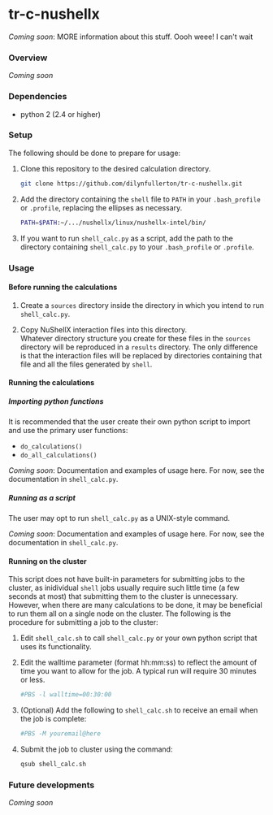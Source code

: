 # tr-c-nushellx
_Coming soon_: MORE information about this stuff. Oooh weee! I can't wait

### Overview
_Coming soon_

### Dependencies
* python 2 (2.4 or higher)

### Setup
The following should be done to prepare for usage:

1. Clone this repository to the desired calculation directory.  

   ```bash
   git clone https://github.com/dilynfullerton/tr-c-nushellx.git
   ```
2. Add the directory containing the `shell` file to `PATH` in your
`.bash_profile` or `.profile`, replacing the ellipses as necessary.  

    ```bash
    PATH=$PATH:~/.../nushellx/linux/nushellx-intel/bin/
    ```
3. If you want to run `shell_calc.py` as a script, add the path to the
directory containing `shell_calc.py` to your `.bash_profile` or `.profile`.  


### Usage
#### Before running the calculations
1. Create a `sources` directory inside the directory in which you intend
to run `shell_calc.py`.

2. Copy NuShellX interaction files into this
directory.  
Whatever directory structure you create for these files in
the `sources` directory will be reproduced in a `results` directory.
The only difference is that the interaction files will be replaced by
directories containing that file and all the files generated by `shell`.

#### Running the calculations
##### Importing python functions
It is recommended that the user create their own python script to
import and use the primary user functions:

* `do_calculations()`
* `do_all_calculations()`

_Coming soon_: Documentation and examples of usage here. For now, see
the documentation in `shell_calc.py`.

##### Running as a script
The user may opt to run `shell_calc.py` as a UNIX-style command.

_Coming soon_: Documentation and examples of usage here. For now, see
the documentation in `shell_calc.py`.

#### Running on the cluster
This script does not have built-in parameters for submitting jobs to
the cluster, as inidividual `shell` jobs usually require such little
time (a few seconds at most) that submitting them to the cluster is
unnecessary. However, when there are many calculations to be done, it may be
beneficial to run them all on a single node on the cluster. The
following is the procedure for submitting a job to the cluster:

1. Edit `shell_calc.sh` to call `shell_calc.py` or your own python
script that uses its functionality.  

2. Edit the walltime parameter (format hh:mm:ss) to reflect the amount
of time you want to allow for the job. A typical run will
require 30 minutes or less.  

    ```bash
    #PBS -l walltime=00:30:00
    ```
3. (Optional) Add the following to `shell_calc.sh` to receive an email
when the job is complete:  

    ```bash
    #PBS -M youremail@here
    ```
4. Submit the job to cluster using the command:  

    ```bash
    qsub shell_calc.sh
    ```
	
	

### Future developments
_Coming soon_
